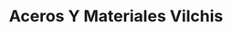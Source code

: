 ---
title: "Aceros Y Materiales Vilchis"
url: /zinacantepec/aceros-y-materiales-vilchis-calzada-al-pacifico/
shop: comercio
---